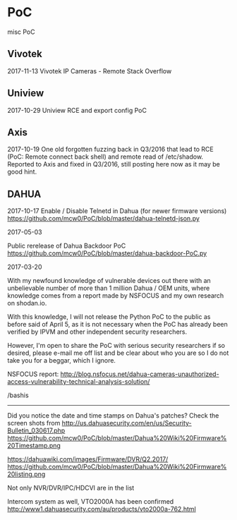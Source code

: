 # PoC
misc PoC 

Vivotek
---
2017-11-13
Vivotek IP Cameras - Remote Stack Overflow

Uniview
---
2017-10-29
Uniview RCE and export config PoC

Axis
---
2017-10-19
One old forgotten fuzzing back in Q3/2016 that lead to RCE (PoC: Remote connect back shell) and remote read of /etc/shadow.
Reported to Axis and fixed in Q3/2016, still posting here now as it may be good hint.

DAHUA
---
2017-10-17
Enable / Disable Telnetd in Dahua (for newer firmware versions)
https://github.com/mcw0/PoC/blob/master/dahua-telnetd-json.py

2017-05-03

Public rerelease of Dahua Backdoor PoC
https://github.com/mcw0/PoC/blob/master/dahua-backdoor-PoC.py

2017-03-20

With my newfound knowledge of vulnerable devices out there with an unbelievable number of more than 1 million Dahua / OEM units, where knowledge comes from a report made by NSFOCUS and my own research on shodan.io.

With this knowledge, I will not release the Python PoC to the public as before said of April 5, as it is not necessary when the PoC has already been verified by IPVM and other independent security researchers.

However, I'm open to share the PoC with serious security researchers if so desired, please e-mail me off list and be clear about who you are so I do not take you for a beggar, which I ignore.

NSFOCUS report: http://blog.nsfocus.net/dahua-cameras-unauthorized-access-vulnerability-technical-analysis-solution/

/bashis

---

Did you notice the date and time stamps on Dahua's patches?
Check the screen shots from
http://us.dahuasecurity.com/en/us/Security-Bulletin_030617.php
https://github.com/mcw0/PoC/blob/master/Dahua%20Wiki%20Firmware%20Timestamp.png

https://dahuawiki.com/images/Firmware/DVR/Q2.2017/
https://github.com/mcw0/PoC/blob/master/Dahua%20Wiki%20Firmware%20listing.png

Not only NVR/DVR/IPC/HDCVI are in the list

Intercom system as well, VTO2000A has been confirmed
http://www1.dahuasecurity.com/au/products/vto2000a-762.html

